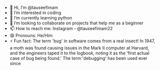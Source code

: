 - 👋 Hi, I’m @tauseefimam
- 👀 I’m interested in coding
- 🌱 I’m currently learning python
- 💞️ I’m looking to collaborate on projects that help me as a beginner
- 📫 How to reach me: Instagram - @tauseefimam22 
- 😄 Pronouns: He/Him
- ⚡ Fun fact: The term 'bug' in software comes from a real insect! In 1947, a moth was found causing issues in the Mark II computer at Harvard, and the engineers taped it to the logbook, noting it as the 'first actual case of bug being found.' The term 'debugging' has been used ever since

<!---
tauseefimam/tauseefimam is a ✨ special ✨ repository because its `README.md` (this file) appears on your GitHub profile.
You can click the Preview link to take a look at your changes.
--->
